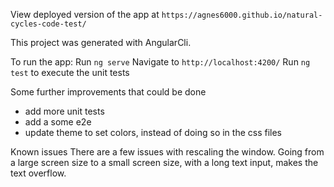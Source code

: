 View deployed version of the app at `https://agnes6000.github.io/natural-cycles-code-test/`

This project was generated with AngularCli.

To run the app:
Run `ng serve`
Navigate to `http://localhost:4200/`
Run `ng test` to execute the unit tests

Some further improvements that could be done

- add more unit tests
- add a some e2e
- update theme to set colors, instead of doing so in the css files

Known issues
There are a few issues with rescaling the window. Going from a large screen size to a small screen size, with a long text input, makes the text overflow.
